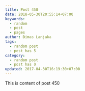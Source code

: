 ```yaml
---
title: Post 450
date: 2018-05-30T20:55:14+07:00
keywords:
  - random
  - post
  - pages
author: Dimas Lanjaka
tags:
  - random post
  - post has 5
category:
  - random post
  - post has 0
updated: 2017-04-30T16:19:30+07:00
---
```

This is content of post 450